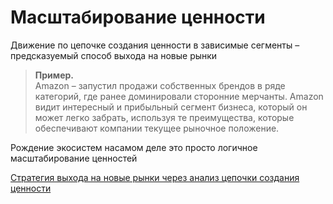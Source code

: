 # Масштабирование ценности

Движение по цепочке создания ценности в зависимые сегменты – предсказуемый способ выхода на новые рынки

> **Пример.**   
>  Amazon – запустил продажи собственных брендов в ряде категорий, где ранее доминировали сторонние мерчанты. Amazon видит интересный и прибыльный сегмент бизнеса, который он может легко забрать, используя те преимущества, которые обеспечивают компании текущее рыночное положение.

Рождение экосистем насамом деле это просто логичное масштабирование ценностей

[Стратегия выхода на новые рынки через анализ цепочки создания ценности](https://gopractice.ru/value-chains/)